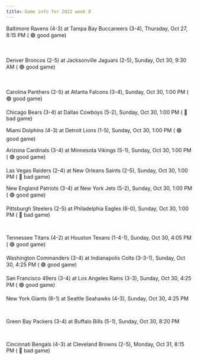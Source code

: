 ```yaml
---
title: Game info for 2022 week 8
---
```

Baltimore Ravens (4-3) at Tampa Bay Buccaneers (3-4), Thursday, Oct 27, 8:15 PM (	:green_circle: good game)


<br/>

Denver Broncos (2-5) at Jacksonville Jaguars (2-5), Sunday, Oct 30, 9:30 AM (	:green_circle: good game)


<br/>

Carolina Panthers (2-5) at Atlanta Falcons (3-4), Sunday, Oct 30, 1:00 PM (	:green_circle: good game)

Chicago Bears (3-4) at Dallas Cowboys (5-2), Sunday, Oct 30, 1:00 PM (	:red_circle: bad game)

Miami Dolphins (4-3) at Detroit Lions (1-5), Sunday, Oct 30, 1:00 PM (	:green_circle: good game)

Arizona Cardinals (3-4) at Minnesota Vikings (5-1), Sunday, Oct 30, 1:00 PM (	:green_circle: good game)

Las Vegas Raiders (2-4) at New Orleans Saints (2-5), Sunday, Oct 30, 1:00 PM (	:red_circle: bad game)

New England Patriots (3-4) at New York Jets (5-2), Sunday, Oct 30, 1:00 PM (	:green_circle: good game)

Pittsburgh Steelers (2-5) at Philadelphia Eagles (6-0), Sunday, Oct 30, 1:00 PM (	:red_circle: bad game)


<br/>

Tennessee Titans (4-2) at Houston Texans (1-4-1), Sunday, Oct 30, 4:05 PM (	:green_circle: good game)

Washington Commanders (3-4) at Indianapolis Colts (3-3-1), Sunday, Oct 30, 4:25 PM (	:green_circle: good game)

San Francisco 49ers (3-4) at Los Angeles Rams (3-3), Sunday, Oct 30, 4:25 PM (	:green_circle: good game)

New York Giants (6-1) at Seattle Seahawks (4-3), Sunday, Oct 30, 4:25 PM


<br/>

Green Bay Packers (3-4) at Buffalo Bills (5-1), Sunday, Oct 30, 8:20 PM


<br/>

Cincinnati Bengals (4-3) at Cleveland Browns (2-5), Monday, Oct 31, 8:15 PM (	:red_circle: bad game)

